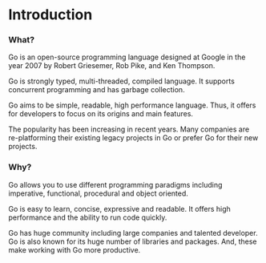# Introduction

### What?
Go is an open-source programming language designed at Google in the year 2007 by Robert Griesemer, Rob Pike, and Ken Thompson.

Go is strongly typed, multi-threaded, compiled language. It supports concurrent programming and has garbage collection.

Go aims to be simple, readable, high performance language. Thus, it offers for developers to focus on its origins and main features.

The popularity has been increasing in recent years. Many companies are re-platforming their existing legacy projects in Go or prefer Go for their new projects.

### Why?
Go allows you to use different programming paradigms including imperative, functional, procedural and object oriented.

Go is easy to learn, concise, expressive and readable. It offers high performance and the ability to run code quickly.

Go has huge community including large companies and talented developer. Go is also known for its huge number of libraries and packages. And, these make working with Go more productive.

